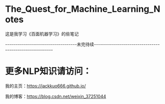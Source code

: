 # The_Quest_for_Machine_Learning_Notes
这是我学习《百面机器学习》的些笔记

------------------------------------未完待续---------------------------------------------------------
# 更多NLP知识请访问：

我的主页：https://jackkuo666.github.io/

我的博客：https://blog.csdn.net/weixin_37251044

